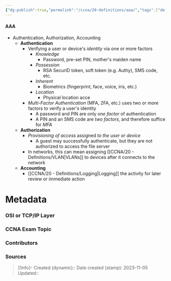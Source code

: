 ```yaml
---
{"dg-publish":true,"permalink":"/ccna/20-definitions/aaa/","tags":["defs_ccna"]}
---
```


#### AAA
- Authentication, Authorization, Accounting
	- **Authentication**
		- Verifying a user or device's *identity* via one or more factors
			- *Knowledge*
				- Password, pre-set PIN, mother's maiden name
			- *Possession*
				- RSA SecurID token, soft token (e.g. Authy), SMS code, etc.
			- *Inherent*
				- Biometrics (fingerprint, face, voice, iris, etc.)
			- *Location*
				- Physical location acce
		- *Multi-Factor Authentication* (MFA, 2FA, etc.) uses two or more factors to verify a user's identity
			- A password and PIN are only *one factor* of authentication
			- A PIN and an SMS code are *two factors*, and therefore suffice for *MFA*
	- **Authorization**
		- *Provisioning of access* assigned *to the user or device*
			- A guest may successfully authenticate, but they are not authorized to access the file server
		- In networks, this can mean assigning [[CCNA/20 - Definitions/VLAN\|VLANs]] to devices after it connects to the network
	- **Accounting**
		- [[CCNA/20 - Definitions/Logging\|Logging]] the activity for later review or immediate action


# Metadata
### OSI or TCP/IP Layer

### CCNA Exam Topic

### Contributors

### Sources



> [!info]- Created (dynamic):: 
> Date created (stamp): 2023-11-05
> Updated:: 


